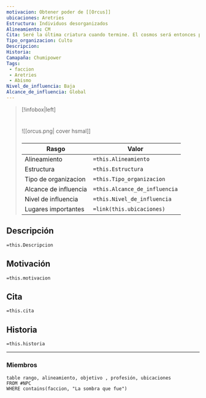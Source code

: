 ```yaml
---
motivacion: Obtener poder de [[Orcus]]
ubicaciones: Aretries
Estructura: Individuos desorganizados
Alineamiento: CM
Cita: Seré la última criatura cuando termine. El cosmos será entonces perfecto, libre de las abominaciones rebuznantes que son todos los demás seres vivos.
Tipo_organizacion: Culto
Descripcion: 
Historia: 
Camapaña: Chumipower
Tags:
 - faccion
 - Aretries
 - Abismo
Nivel_de_influencia: Baja
Alcance_de_influencia: Global
---
```


> [!infobox|left]
>  #
> ![[orcus.png| cover hsmal]]
> ###
> |Rasgo | Valor |
> | --- | --- |
> | Alineamiento | `=this.Alineamiento`|
> | Estructura | `=this.Estructura` |
> | Tipo de organizacion | `=this.Tipo_organizacion` |
>  | Alcance de influencia| `=this.Alcance_de_influencia` |
>  | Nivel de influencia| `=this.Nivel_de_influencia` |
>  | Lugares  importantes| `=link(this.ubicaciones)` |


## Descripción
`=this.Descripcion`
## Motivación
`=this.motivacion`
## Cita
`=this.cita`
## Historia
`=this.historia`

___

### Miembros

```dataview
table rango, alineamiento, objetivo , profesión, ubicaciones
FROM #NPC
WHERE contains(faccion, "La sombra que fue")
```
